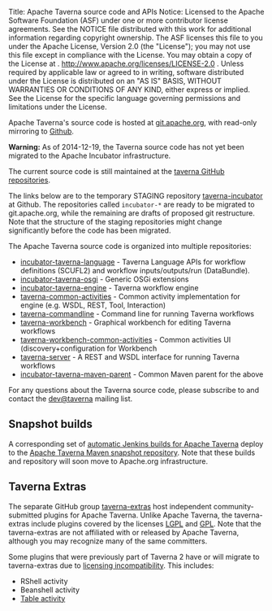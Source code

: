 Title:     Apache Taverna source code and APIs
Notice:    Licensed to the Apache Software Foundation (ASF) under one
           or more contributor license agreements.  See the NOTICE file
           distributed with this work for additional information
           regarding copyright ownership.  The ASF licenses this file
           to you under the Apache License, Version 2.0 (the
           "License"); you may not use this file except in compliance
           with the License.  You may obtain a copy of the License at
           .
             http://www.apache.org/licenses/LICENSE-2.0
           .
           Unless required by applicable law or agreed to in writing,
           software distributed under the License is distributed on an
           "AS IS" BASIS, WITHOUT WARRANTIES OR CONDITIONS OF ANY
           KIND, either express or implied.  See the License for the
           specific language governing permissions and limitations
           under the License.

Apache Taverna's source code is hosted at [git.apache.org](http://git.apache.org/), with read-only mirroring to 
[Github](https://github.com/apache/).

<div class="alert alert-warning" role="alert"><p><strong>Warning:</strong> As of 2014-12-19, the Taverna source code 
has not yet been migrated to the Apache Incubator infrastructure.</p>
<p>The current source code is still maintained at the 
<a href="https://github.com/taverna/" class="alert-link">taverna GitHub repositories</a>. 
</p></p>
The links below are to the temporary STAGING repository 
<a href="https://github.com/taverna-incubator" class="alert-link">taverna-incubator</a> at Github. The repositories called <code>incubator-*</code> are ready to be migrated to git.apache.org, while the remaining are drafts of proposed git restructure.
Note that the structure of the staging repositories might change significantly 
before the code has been migrated.

</div>


The Apache Taverna source code is organized into multiple repositories:

  - [incubator-taverna-language](https://github.com/taverna-incubator/incubator-taverna-language) - Taverna Language APIs for workflow definitions (SCUFL2)
and workflow inputs/outputs/run (DataBundle). 
  - [incubator-taverna-osgi](https://github.com/taverna-incubator/incubator-taverna-osgi) - Generic OSGi extensions
  - [incubator-taverna-engine](https://github.com/taverna-incubator/incubator-taverna-engine) - Taverna workflow engine
  - [taverna-common-activities](https://github.com/taverna-incubator/taverna-engine-common-activities) - Common activity implementation for engine (e.g. WSDL, REST, Tool, Interaction)
  - [taverna-commandline](https://github.com/taverna-incubator/taverna-commandline-product) - Command line for running Taverna workflows
  - [taverna-workbench](https://github.com/taverna-incubator/taverna-workbench-api) - Graphical workbench for editing Taverna workflows
  - [taverna-workbench-common-activities](https://github.com/taverna-incubator/taverna-workbench-common-activities) - Common activities UI (discovery+configuration for Workbench
  - [taverna-server](https://github.com/taverna-incubator/taverna-server) - A REST and WSDL interface for running Taverna workflows
  - [incubator-taverna-maven-parent](https://github.com/taverna-incubator/incubator-taverna-maven-parent) - Common Maven parent for the above

For any questions about the Taverna source code, please subscribe to and contact the 
[dev@taverna](http://mail-archives.apache.org/mod_mbox/taverna-dev/) mailing list.

## Snapshot builds

A corresponding set of [automatic Jenkins builds for Apache Taverna](http://build.mygrid.org.uk/ci/view/incubator-taverna/) deploy to the 
[Apache Taverna Maven snapshot repository](http://repository.mygrid.org.uk/artifactory/incubator-snapshot-local/). 
Note that these builds and repository will soon move to Apache.org infrastructure.

## Taverna Extras

The separate GitHub group [taverna-extras](https://github.com/taverna-extras) host independent community-submitted plugins for Apache Taverna. 
Unlike Apache Taverna, the taverna-extras include plugins covered by the licenses [LGPL](https://www.gnu.org/licenses/;gpl.html) and [GPL](https://www.gnu.org/licenses/gpl.html).
Note that the taverna-extras are not affiliated with or released by Apache Taverna, although you may recognize many of the same committers.

Some plugins that were previously part of Taverna 2 have or will migrate to taverna-extras due to [licensing incompatibility](http://dev.mygrid.org.uk/wiki/display/developer/Third-party+licenses). This includes:

* RShell activity
* Beanshell activity
* [Table activity](https://github.com/taverna-extras/table-activity)
